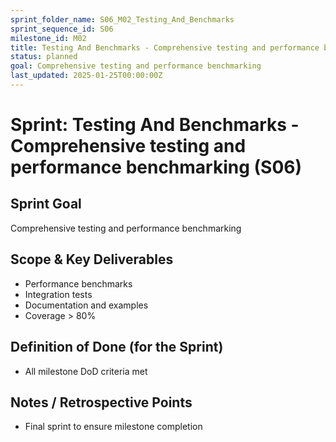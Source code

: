 ```yaml
---
sprint_folder_name: S06_M02_Testing_And_Benchmarks
sprint_sequence_id: S06
milestone_id: M02
title: Testing And Benchmarks - Comprehensive testing and performance benchmarking
status: planned
goal: Comprehensive testing and performance benchmarking
last_updated: 2025-01-25T00:00:00Z
---
```


# Sprint: Testing And Benchmarks - Comprehensive testing and performance benchmarking (S06)

## Sprint Goal
Comprehensive testing and performance benchmarking

## Scope & Key Deliverables
- Performance benchmarks
- Integration tests
- Documentation and examples
- Coverage > 80%

## Definition of Done (for the Sprint)
- All milestone DoD criteria met

## Notes / Retrospective Points
- Final sprint to ensure milestone completion